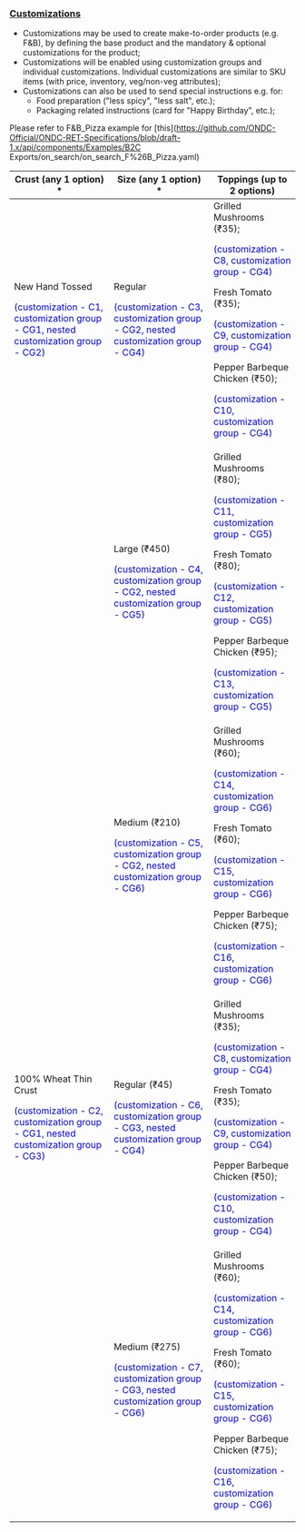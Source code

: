 ### <ins>Customizations</ins>
* Customizations may be used to create make-to-order products (e.g. F&B), by defining the base product and the mandatory & optional customizations for the product;
* Customizations will be enabled using customization groups and individual customizations. Individual customizations are similar to SKU items (with price, inventory, veg/non-veg attributes);
* Customizations can also be used to send special instructions e.g. for:
    * Food preparation ("less spicy", "less salt", etc.);
    * Packaging related instructions (card for "Happy Birthday", etc.);

Please refer to F&B_Pizza example for [this](https://github.com/ONDC-Official/ONDC-RET-Specifications/blob/draft-1.x/api/components/Examples/B2C Exports/on_search/on_search_F%26B_Pizza.yaml)</br>

| Crust (any 1 option) *      | Size (any 1 option) *  | Toppings (up to 2 options)        |
| -------------------------   | ------------------     | --------------------------------- | 
| New Hand Tossed</br><p style="color:blue">(customization - C1, customization group - CG1, nested customization group - CG2)</p>| Regular</br><p style="color:blue">(customization - C3, customization group - CG2, nested customization group - CG4)</p>| Grilled Mushrooms (₹35);</br><p style="color:blue">(customization - C8, customization group - CG4)</p>Fresh Tomato (₹35);</br><p style="color:blue">(customization - C9, customization group - CG4)</p>Pepper Barbeque Chicken (₹50);</br><p style="color:blue">(customization - C10, customization group - CG4)</p>|
|                         | Large (₹450)</br><p style="color:blue">(customization - C4, customization group - CG2, nested customization group - CG5)</p>| Grilled Mushrooms (₹80);</br><p style="color:blue">(customization - C11, customization group - CG5)</p>Fresh Tomato (₹80);</br><p style="color:blue">(customization - C12, customization group - CG5)</p>Pepper Barbeque Chicken (₹95);</br><p style="color:blue">(customization - C13, customization group - CG5)</p>|
|                         | Medium (₹210)</br><p style="color:blue">(customization - C5, customization group - CG2, nested customization group - CG6)</p>| Grilled Mushrooms (₹60);</br><p style="color:blue">(customization - C14, customization group - CG6)</p>Fresh Tomato (₹60);</br><p style="color:blue">(customization - C15, customization group - CG6)</p>Pepper Barbeque Chicken (₹75);</br><p style="color:blue">(customization - C16, customization group - CG6)</p>|
| 100% Wheat Thin Crust</br><p style="color:blue">(customization - C2, customization group - CG1, nested customization group - CG3)</p>| Regular (₹45)</br><p style="color:blue">(customization - C6, customization group - CG3, nested customization group - CG4)</p>| Grilled Mushrooms (₹35);</br><p style="color:blue">(customization - C8, customization group - CG4)</p>Fresh Tomato (₹35);</br><p style="color:blue">(customization - C9, customization group - CG4)</p>Pepper Barbeque Chicken (₹50);</br><p style="color:blue">(customization - C10, customization group - CG4)</p>|
|                         | Medium (₹275)</br><p style="color:blue">(customization - C7, customization group - CG3, nested customization group - CG6)</p>| Grilled Mushrooms (₹60);</br><p style="color:blue">(customization - C14, customization group - CG6)</p>Fresh Tomato (₹60);</br><p style="color:blue">(customization - C15, customization group - CG6)</p>Pepper Barbeque Chicken (₹75);</br><p style="color:blue">(customization - C16, customization group - CG6)</p>|
